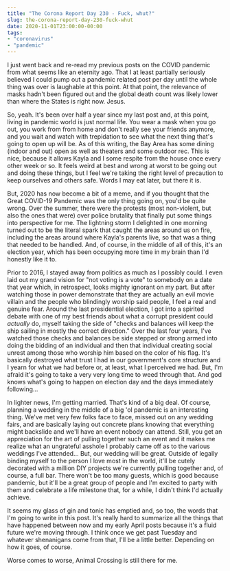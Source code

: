 ```yaml
---
title: "The Corona Report Day 230 - Fuck, whut?"
slug: the-corona-report-day-230-fuck-whut
date: 2020-11-01T23:00:00-00:00
tags:
- "coronavirus"
- "pandemic"
---
```

I just went back and re-read my previous posts on the COVID pandemic from what seems like an eternity ago. That I at least partially seriously believed I could pump out a pandemic related post per day until the whole thing was over is laughable at this point. At that point, the relevance of masks hadn't been figured out and the global death count was likely lower than where the States is right now. Jesus.

So, yeah. It's been over half a year since my last post and, at this point, living in pandemic world is just normal life. You wear a mask when you go out, you work from from home and don't really see your friends anymore, and you wait and watch with trepidation to see what the next thing that's going to open up will be. As of this writing, the Bay Area has some dining (indoor and out) open as well as theaters and some outdoor rec. This is nice, because it allows Kayla and I some respite from the house once every other week or so. It feels weird at best and wrong at worst to be going out and doing these things, but I feel we're taking the right level of precaution to keep ourselves and others safe. Words I may eat later, but there it is.

But, 2020 has now become a bit of a meme, and if you thought that the Great COVID-19 Pandemic was the only thing going on, you'd be quite wrong. Over the summer, there were the protests (most non-violent, but also the ones that were) over police brutality that finally put some things into perspective for me. The lightning storm I delighted in one morning turned out to be the literal spark that caught the areas around us on fire, including the areas around where Kayla's parents live, so that was a thing that needed to be handled. And, of course, in the middle of all of this, it's an election year, which has been occupying more time in my brain than I'd honestly like it to.

Prior to 2016, I stayed away from politics as much as I possibly could. I even laid out my grand vision for "not voting is a vote" to somebody on a date that year which, in retrospect, looks mighty ignorant on my part. But after watching those in power demonstrate that they are actually an evil movie villain and the people who blindingly worship said people, I feel a real and genuine fear. Around the last presidential election, I got into a spirited debate with one of my best friends about what a corrupt president could _actually_ do, myself taking the side of "checks and balances will keep the ship sailing in mostly the correct direction." Over the last four years, I've watched those checks and balances be side stepped or strong armed into doing the bidding of an individual and then that individual creating social unrest among those who worship him based on the color of his flag. It's basically destroyed what trust I had in our government's core structure and I yearn for what we had before or, at least, what I perceived we had. But, I'm afraid it's going to take a very very long time to weed through that. And god knows what's going to happen on election day and the days immediately following...

In lighter news, I'm getting married. That's kind of a big deal. Of course, planning a wedding in the middle of a big 'ol pandemic is an interesting thing. We've met very few folks face to face, missed out on any wedding fairs, and are basically laying out concrete plans knowing that everything might backslide and we'll have an event nobody can attend. Still, you get an appreciation for the art of pulling together such an event and it makes me realize what an ungrateful asshole I probably came off as to the various weddings I've attended... But, our wedding will be great. Outside of legally binding myself to the person I love most in the world, it'll be cutely decorated with a million DIY projects we're currently pulling together and, of course, a full bar. There won't be too many guests, which is good because pandemic, but it'll be a great group of people and I'm excited to party with them and celebrate a life milestone that, for a while, I didn't think I'd actually achieve.

It seems my glass of gin and tonic has emptied and, so too, the words that I'm going to write in this post. It's really hard to summarize all the things that have happened between now and my early April posts because it's a fluid future we're moving through. I think once we get past Tuesday and whatever shenanigans come from that, I'll be a little better. Depending on how it goes, of course.

Worse comes to worse, Animal Crossing is still there for me.
